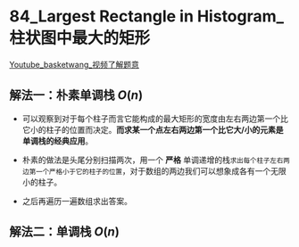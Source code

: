 # 84_Largest Rectangle in Histogram_柱状图中最大的矩形

[Youtube_basketwang_视频了解题意](https://youtu.be/KkJrGxuQtYo)

## 解法一：朴素单调栈 $O(n)$

- 可以观察到对于每个柱子而言它能构成的最大矩形的宽度由左右两边第一个比它小的柱子的位置而决定。**而求某一个点左右两边第一个比它大/小的元素是单调栈的经典应用**。

- 朴素的做法是头尾分别扫描两次，用一个 **严格** 单调递增的栈`求出每个柱子左右两边第一个严格小于它的柱子的位置`，对于数组的两边我们可以想象成各有一个无限小的柱子。

- 之后再遍历一遍数组求出答案。

## 解法二：单调栈 $O(n)$

